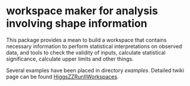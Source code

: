 # workspace maker for analysis involving shape information
This package provides a mean to build a workspace that contains 
necessary information to perform statistical interpretations on observed data, 
and tools to check the validity of inputs, calculate statistical significance, 
calculate upper limits and other things.

Several examples have been placed in directory _examples_. 
Detailed twiki page can be found [HiggsZZRunIIWorkspaces](https://twiki.cern.ch/twiki/bin/viewauth/AtlasProtected/HiggsZZRunIIWorkspaces).
